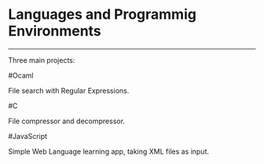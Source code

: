 # Languages and Programmig Environments

--------

Three main projects:

#Ocaml

File search with Regular Expressions.


#C

File compressor and decompressor.


#JavaScript

Simple Web Language learning app, taking XML files as input.